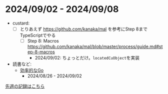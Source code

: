 # 2024/09/02 - 2024/09/08

- custard:
    - [ ] とりあえず <https://github.com/kanaka/mal> を参考にStep 8までTypeScriptでやる
        - [ ] Step 8: Macros <https://github.com/kanaka/mal/blob/master/process/guide.md#step-8-macros>
            - 2024/09/02: ちょっとだけ。`locatedCuObject`を実装
- 読書など:
    - [効率的なGo](https://www.oreilly.co.jp//books/9784814400539/)
        - 2024/08/26 - 2024/09/02

[先週の記録はこちら](https://github.com/igrep/daily-commits/blob/fc8ce35f0624630acda11095cd8735b4bcbfb446/yesterday.md)
